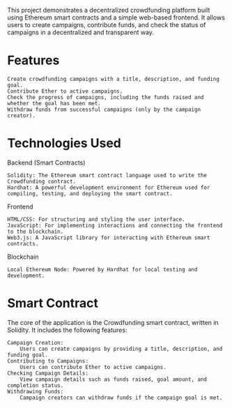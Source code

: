 This project demonstrates a decentralized crowdfunding platform built using Ethereum smart contracts and a simple web-based frontend. It allows users to create campaigns, contribute funds, and check the status of campaigns in a decentralized and transparent way.

# Features

    Create crowdfunding campaigns with a title, description, and funding goal.
    Contribute Ether to active campaigns.
    Check the progress of campaigns, including the funds raised and whether the goal has been met.
    Withdraw funds from successful campaigns (only by the campaign creator).

# Technologies Used

Backend (Smart Contracts)

    Solidity: The Ethereum smart contract language used to write the Crowdfunding contract.
    Hardhat: A powerful development environment for Ethereum used for compiling, testing, and deploying the smart contract.

Frontend

    HTML/CSS: For structuring and styling the user interface.
    JavaScript: For implementing interactions and connecting the frontend to the blockchain.
    Web3.js: A JavaScript library for interacting with Ethereum smart contracts.

Blockchain

    Local Ethereum Node: Powered by Hardhat for local testing and development.

 # Smart Contract

The core of the application is the Crowdfunding smart contract, written in Solidity. It includes the following features:

    Campaign Creation:
        Users can create campaigns by providing a title, description, and funding goal.
    Contributing to Campaigns:
        Users can contribute Ether to active campaigns.
    Checking Campaign Details:
        View campaign details such as funds raised, goal amount, and completion status.
    Withdrawing Funds:
        Campaign creators can withdraw funds if the campaign goal is met.
